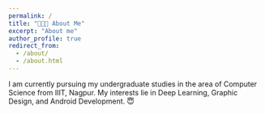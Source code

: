 ```yaml
---
permalink: /
title: "👨🏻‍💻 About Me"
excerpt: "About me"
author_profile: true
redirect_from: 
  - /about/
  - /about.html
---
```



I am currently pursuing my undergraduate studies in the area of Computer Science from IIIT, Nagpur. My interests lie in Deep Learning, Graphic Design, and Android Development. 😇



